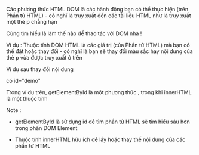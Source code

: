 Các phương thức HTML DOM là các hành động bạn có thể thực hiện (trên Phần tử HTML) - có nghĩ là truy xuất đến các tài liệu HTML như là truy xuất một thẻ p chẳng hạn

Cùng tìm hiểu là làm thế nào để thao tác với DOM nha !

Ví dụ :
Thuộc tính DOM HTML là các giá trị (của Phần tử HTML) mà bạn có thể đặt hoặc thay đổi - có nghĩ là bạn sẽ thay đổi màu sắc hay nội dung của thẻ p vừa được truy xuất ở trên

Ví dụ sau thay đổi nội dung  <p>có id="demo"

<p id="demo"></p>

<script>
    document.getElementById("demo").innerHTML = "Hello World!";
</script>

Trong ví dụ trên, getElementById là một phương thức , trong khi innerHTML là một thuộc tính 

Note :

+ getElementById là sử dụng id để tìm phần tử HTML sẽ tìm hiểu sâu hơn trong phần DOM Element

+ Thuộc tính innerHTML hữu ích để lấy hoặc thay thế nội dung của các phần tử HTML